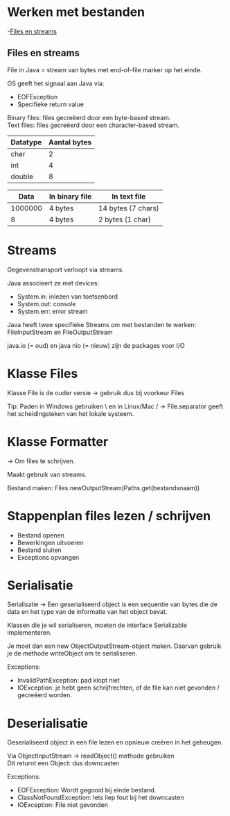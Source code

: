 # Werken met bestanden
-[Files en streams](#files-en-streams)

## Files en streams

File in Java = stream van bytes met end-of-file marker op het einde.

OS geeft het signaal aan Java via:
- EOFException
- Specifieke return value

Binary files: files gecreëerd door een byte-based stream. <br>
Text files: files gecreëerd door een character-based stream.

| Datatype | Aantal bytes |
|----------|--------------|
| char     | 2            |
| int      | 4            |
| double   | 8            |

| Data | In binary file | In text file |
|----|----|----|
| 1000000 | 4 bytes | 14 bytes (7 chars) |
| 8 | 4 bytes | 2 bytes (1 char) |

# Streams

Gegevenstransport verloopt via streams.

Java associeert ze met devices:
- System.in: inlezen van toetsenbord
- System.out: console
- System.err: error stream

Java heeft twee specifieke Streams om met bestanden te werken: FileInputStream en FileOutputStream

java.io (= oud) en java nio (= nieuw) zijn de packages voor I/O

# Klasse Files
Klasse File is de ouder versie -> gebruik dus bij voorkeur Files

Tip: Paden in Windows gebruiken \ en in Linux/Mac / -> File.separator geeft het scheidingsteken van het lokale systeem.

# Klasse Formatter
-> Om files te schrijven.

Maakt gebruik van streams.

Bestand maken: Files.newOutputStream(Paths.get(bestandsnaam))

# Stappenplan files lezen / schrijven
- Bestand openen
- Bewerkingen uitvoeren
- Bestand sluiten
- Exceptions opvangen

# Serialisatie
Serialisatie -> Een geserialiseerd object is een sequentie van bytes die de data en het type van de informatie van het object bevat.

Klassen die je wil serialiseren, moeten de interface Serializable implementeren.

Je moet dan een new ObjectOutputStream-object maken. Daarvan gebruik je de methode writeObject om te serialiseren.

Exceptions:
- InvalidPathException: pad klopt niet
- IOException: je hebt geen schrijfrechten, of de file kan niet gevonden / gecreëerd worden.

# Deserialisatie
Geserialiseerd object in een file lezen en opnieuw creëren in het geheugen.

Via ObjectInputStream -> readObject() methode gebruiken <br>
Dit returnt een Object: dus downcasten

Exceptions:
- EOFException: Wordt gegooid bij einde bestand.
- ClassNotFoundException: Iets liep fout bij het downcasten
- IOException: File niet gevonden

